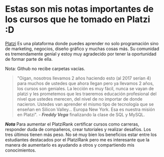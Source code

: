 # Estas son mis notas importantes de los cursos que he tomado en Platzi :D

[Platzi](https://platzi.com) Es una plataforma donde puedes aprender no solo programación sino de marketing, negocios, diseño gráfico y muchas cosas más. Su comunidad es tremendamente genial y estoy muy agradecido por tener la oportunidad de formar parte de ella.

Nota: Github no recibe carpetas vacías.

> "Oigan, nosotros llevamos 2 años haciendo esto (al 2017 serían 4) para muchos de ustedes que ahora llegan pero ya llevamos 2 años, los cursos son geniales. La lección es muy fácil, nunca se vayan de platzi y les prometemos que les traeremos educación profesional del nivel que ustedes merecen, del nivel de no importar de donde nacieron. Ustedes van aprender el mismo tipo de tecnología que se enseñan en Silicon Valley... Europa New York. Esa es nuestra misión en Platzi". - ***Freddy Vega*** finalizando la clase de SQL y MySQL.

***Nota*** Para aumentar el PlatziRank certificar cursos como carreras, responder duda de compañeros, crear tutoriales y realizar desafíos. Los tres últimos tienen más peso. No sé muy bien los beneficios estar entre los estudiantes destacados por el PlatziRank pero me es interesante que la manera de aumentarlo es ayudando a otros y compartiendo mis conocimientos.
